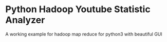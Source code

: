 # Python Hadoop Youtube Statistic Analyzer
 A working example for hadoop map reduce for python3 with beautiful GUI
